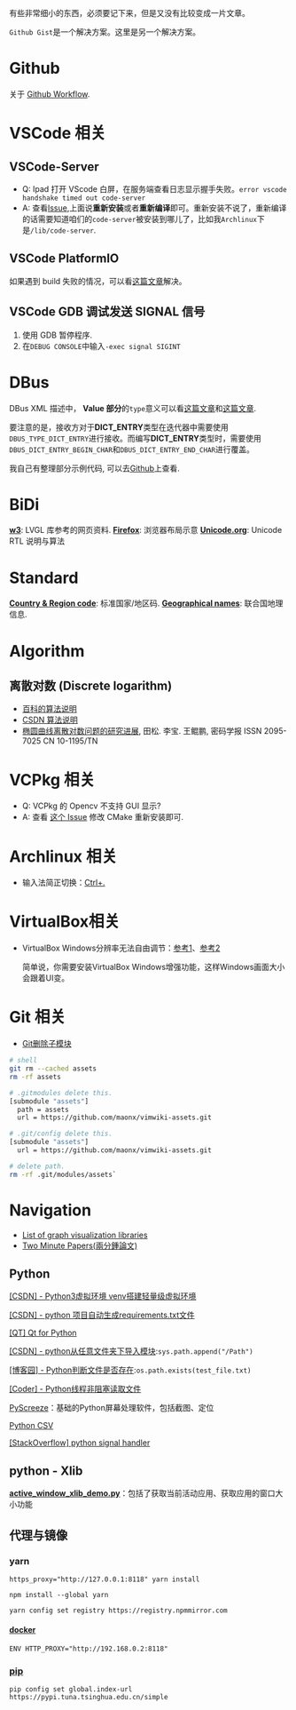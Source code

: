 有些非常细小的东西，必须要记下来，但是又没有比较变成一片文章。

`Github Gist`是一个解决方案。这里是另一个解决方案。

# Github

关于 [Github Workflow](https://github.com/marketplace/actions/run-cmake).

# VSCode 相关

## VSCode-Server

- Q: Ipad 打开 VScode 白屏，在服务端查看日志显示握手失败。`error vscode handshake timed out code-server`
- A: 查看[Issue](https://github.com/cdr/code-server/issues/3027),上面说**重新安装**或者**重新编译**即可。重新安装不说了，重新编译的话需要知道咱们的`code-server`被安装到哪儿了，比如我`Archlinux`下是`/lib/code-server`.

## VSCode PlatformIO

如果遇到 build 失败的情况，可以看[这篇文章](https://community.platformio.org/t/pio-vsc-cant-build-no-tasks-found/10488/35)解决。

## VSCode GDB 调试发送 SIGNAL 信号

1. 使用 GDB 暂停程序.
2. 在`DEBUG CONSOLE`中输入`-exec signal SIGINT`

# DBus

DBus XML 描述中， **Value 部分**的`type`意义可以看[这篇文章](https://pythonhosted.org/txdbus/dbus_overview.html)和[这篇文章](https://dbus.freedesktop.org/doc/dbus-specification.html#Summary%20of%20types).

要注意的是，接收方对于**DICT_ENTRY**类型在迭代器中需要使用`DBUS_TYPE_DICT_ENTRY`进行接收。而编写**DICT_ENTRY**类型时，需要使用`DBUS_DICT_ENTRY_BEGIN_CHAR`和`DBUS_DICT_ENTRY_END_CHAR`进行覆盖。

我自己有整理部分示例代码, 可以去[Github](https://github.com/Changes729/c_cpp_project_template/tree/gists/spike/src)上查看.

# BiDi

**[w3](https://www.w3.org/International/articles/inline-bidi-markup/)**: LVGL 库参考的网页资料.
**[Firefox](https://developer.mozilla.org/en-US/docs/Archive/B2G_OS/Firefox_OS_apps/Firefox_OS_in_Arabic)**: 浏览器布局示意
**[Unicode.org](https://www.unicode.org/reports/tr9/)**: Unicode RTL 说明与算法

# Standard

**[Country & Region code](https://en.wikipedia.org/wiki/ISO_3166-1)**: 标准国家/地区码.
**[Geographical names](https://unstats.un.org/sdgs/indicators/database/)**: 联合国地理信息.

# Algorithm

## 离散对数 (Discrete logarithm)

- [百科的算法说明](https://baike.baidu.com/item/%E7%A6%BB%E6%95%A3%E5%AF%B9%E6%95%B0/4538780?fr=aladdin)
- [CSDN 算法说明](https://blog.csdn.net/qmickecs/article/details/76585303#t4)
- [椭圆曲线离散对数问题的研究进展](), 田松. 李宝. 王鲲鹏, 密码学报 ISSN 2095-7025 CN 10-1195/TN

# VCPkg 相关

- Q: VCPkg 的 Opencv 不支持 GUI 显示?
- A: 查看 [这个 Issue](https://github.com/microsoft/vcpkg/issues/12621) 修改 CMake 重新安装即可.

# Archlinux 相关

- 输入法简正切换：[Ctrl+.](https://blog.csdn.net/cuma2369/article/details/107666139)

# VirtualBox相关

- VirtualBox Windows分辨率无法自由调节：[参考1](https://qianqianjun.blog.csdn.net/article/details/86677196?spm=1001.2101.3001.6650.2&utm_medium=distribute.pc_relevant.none-task-blog-2%7Edefault%7ECTRLIST%7Edefault-2.pc_relevant_default&depth_1-utm_source=distribute.pc_relevant.none-task-blog-2%7Edefault%7ECTRLIST%7Edefault-2.pc_relevant_default&utm_relevant_index=5)、[参考2](https://blog.csdn.net/Lyq3413/article/details/83658621)

  简单说，你需要安装VirtualBox Windows增强功能，这样Windows画面大小会跟着UI变。

# Git 相关

- [Git删除子模块](https://www.jianshu.com/p/9000cd49822c)

```sh
# shell
git rm --cached assets
rm -rf assets
```

```sh
# .gitmodules delete this.
[submodule "assets"]
  path = assets
  url = https://github.com/maonx/vimwiki-assets.git
```

```sh
# .git/config delete this.
[submodule "assets"]
  url = https://github.com/maonx/vimwiki-assets.git
```

```sh
# delete path.
rm -rf .git/modules/assets`
```

# Navigation

- [List of graph visualization libraries](https://elise-deux.medium.com/the-list-of-graph-visualization-libraries-7a7b89aab6a6)
- [Two Minute Papers(兩分鍾論文)](https://www.youtube.com/user/keeroyz)

## Python

[[CSDN] - Python3虚拟环境 venv搭建轻量级虚拟环境](https://blog.csdn.net/qq_22022063/article/details/78979367?ops_request_misc=%257B%2522request%255Fid%2522%253A%2522164272903516780366581002%2522%252C%2522scm%2522%253A%252220140713.130102334..%2522%257D&request_id=164272903516780366581002&biz_id=0&utm_medium=distribute.pc_search_result.none-task-blog-2~all~sobaiduend~default-1-78979367.pc_search_insert_es_download&utm_term=python+-m+venv&spm=1018.2226.3001.4187)

[[CSDN] - python 项目自动生成requirements.txt文件](https://blog.csdn.net/Irving_zhang/article/details/79087569)

[[QT] Qt for Python](https://doc.qt.io/qtforpython/)

[[CSDN] - python从任意文件夹下导入模块](https://blog.csdn.net/Strive_For_Future/article/details/106716745):`sys.path.append("/Path")`

[[博客园] - Python判断文件是否存在](https://www.cnblogs.com/jhao/p/7243043.html):`os.path.exists(test_file.txt)`

[[Coder] - Python线程非阻塞读取文件](https://www.coder.work/article/1252764)

[PyScreeze](https://pypi.org/project/PyScreeze/)：基础的Python屏幕处理软件，包括截图、定位

[Python CSV](https://docs.python.org/3/library/csv.html)

[[StackOverflow] python signal handler](https://stackoverflow.com/questions/1112343/how-do-i-capture-sigint-in-python)

## python - Xlib

**[active_window_xlib_demo.py](https://gist.github.com/mgalgs/8c1dd50fe3c19a1719fb2ecd012c4edd)**：包括了获取当前活动应用、获取应用的窗口大小功能

## 代理与镜像

### yarn

`https_proxy="http://127.0.0.1:8118" yarn install`

```
npm install --global yarn
```

`yarn config set registry https://registry.npmmirror.com`

#### [docker](https://docs.docker.com/network/proxy/)

`ENV HTTP_PROXY="http://192.168.0.2:8118"`

### [pip](https://mirrors.tuna.tsinghua.edu.cn/help/pypi/)

`pip config set global.index-url https://pypi.tuna.tsinghua.edu.cn/simple`